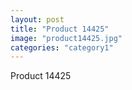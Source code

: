 ```yaml
---
layout: post
title: "Product 14425"
image: "product14425.jpg"
categories: "category1"
---
```

Product 14425

